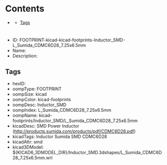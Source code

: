 



Contents
========

* [](#)
	* [Tags](#tags)

# 

- ID: FOOTPRINT-kicad-kicad-footprints-Inductor_SMD-L_Sumida_CDMC6D28_7.25x6.5mm
- Name: 
- Description: 

## Tags

- hexID: 
- oompType: FOOTPRINT
- oompSize: kicad
- oompColor: kicad-footprints
- oompDesc: Inductor_SMD
- oompIndex: L_Sumida_CDMC6D28_7.25x6.5mm
- oompName: kicad-footprints/Inductor_SMD/L_Sumida_CDMC6D28_7.25x6.5mm
- kicadDesc: SMD Power Inductor (http://products.sumida.com/products/pdf/CDMC6D28.pdf)
- kicadTags: Inductor Sumida SMD CDMC6D28
- kicadAttr: smd
- kicad3DModel: ${KICAD6_3DMODEL_DIR}/Inductor_SMD.3dshapes/L_Sumida_CDMC6D28_7.25x6.5mm.wrl

